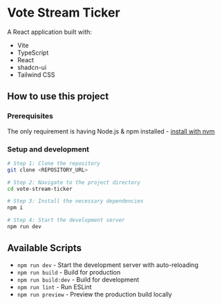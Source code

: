 # Vote Stream Ticker

A React application built with:

- Vite
- TypeScript
- React
- shadcn-ui
- Tailwind CSS

## How to use this project

### Prerequisites

The only requirement is having Node.js & npm installed - [install with nvm](https://github.com/nvm-sh/nvm#installing-and-updating)

### Setup and development

```sh
# Step 1: Clone the repository
git clone <REPOSITORY_URL>

# Step 2: Navigate to the project directory
cd vote-stream-ticker

# Step 3: Install the necessary dependencies
npm i

# Step 4: Start the development server
npm run dev
```

## Available Scripts

- `npm run dev` - Start the development server with auto-reloading
- `npm run build` - Build for production
- `npm run build:dev` - Build for development
- `npm run lint` - Run ESLint
- `npm run preview` - Preview the production build locally